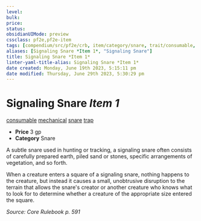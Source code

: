 ```yaml
---
level:
bulk:
price:
status:
obsidianUIMode: preview
cssclass: pf2e,pf2e-item
tags: [compendium/src/pf2e/crb, item/category/snare, trait/consumable, trait/mechanical, trait/snare, trait/trap]
aliases: [Signaling Snare *Item 1*, "Signaling Snare"]
title: Signaling Snare *Item 1*
linter-yaml-title-alias: Signaling Snare *Item 1*
date created: Monday, June 19th 2023, 5:15:11 pm
date modified: Thursday, June 29th 2023, 5:30:29 pm
---
```


# Signaling Snare *Item 1*

[consumable](rules/traits/consumable.md) [mechanical](rules/traits/mechanical.md) [snare](rules/traits/snare.md) [trap](rules/traits/trap.md)  

- **Price** 3 gp
- **Category** Snare

A subtle snare used in hunting or tracking, a signaling snare often consists of carefully prepared earth, piled sand or stones, specific arrangements of vegetation, and so forth.

When a creature enters a square of a signaling snare, nothing happens to the creature, but instead it causes a small, unobtrusive disruption to the terrain that allows the snare's creator or another creature who knows what to look for to determine whether a creature of the appropriate size entered the square.

*Source: Core Rulebook p. 591*
